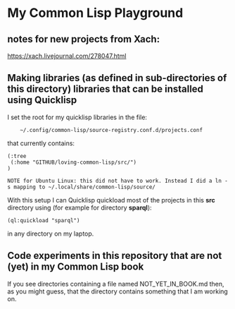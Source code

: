 # My Common Lisp Playground

## notes for new projects from Xach:

https://xach.livejournal.com/278047.html

## Making libraries (as defined in sub-directories of this directory) libraries that can be installed using Quicklisp

I set the root for my quicklisp libraries in the file:

        ~/.config/common-lisp/source-registry.conf.d/projects.conf

that currently contains:

````````
(:tree
 (:home "GITHUB/loving-common-lisp/src/")
)

NOTE for Ubuntu Linux: this did not have to work. Instead I did a ln -s mapping to ~/.local/share/common-lisp/source/

````````

With this setup I can Quicklisp quickload most of the projects in this **src** directory using (for example for directory **sparql**):

    (ql:quickload "sparql")

in any directory on my laptop.

## Code experiments in this repository that are not (yet) in my Common Lisp book

If you see directories containing a file named NOT_YET_IN_BOOK.md then, as you might guess, that the directory contains something that I am working on.



